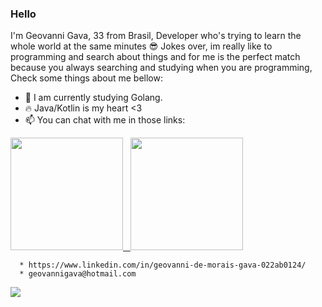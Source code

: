 ### Hello 

     
   I'm Geovanni Gava, 33 from Brasil, Developer who's trying to learn the whole world at the same minutes :sunglasses: 
   Jokes over, im really like to programming and search about things and for me is the perfect match because you always searching and studying when you are programming,
   Check some things about me bellow:

- 🔭 I am currently studying Golang.
- :fire: Java/Kotlin is my heart <3
- 📫 You can chat with me in those links: 

<a href="https://github.com/gavageovanni">
  <img height="180em" src="https://github-readme-stats.vercel.app/api/top-langs/?username=gavageovanni&layout=compact&langs_count=7&theme=dracula"/>&nbsp;&nbsp;
  <img height="180em" src="https://github-readme-stats.vercel.app/api?username=gavageovanni&show_icons=true&theme=dracula&include_all_commits=true&count_private=true"/>
</a>

      * https://www.linkedin.com/in/geovanni-de-morais-gava-022ab0124/
      * geovannigava@hotmail.com

       
 ![](https://komarev.com/ghpvc/?username=gavageovanni)
